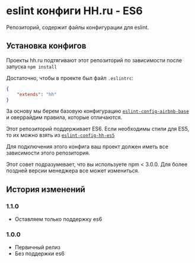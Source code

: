 # eslint конфиги HH.ru - ES6

Репозиторий, содержит файлы конфигурации для eslint.

## Установка конфигов

Проекты hh.ru подтягивают этот репозиторий по зависимости после запуска `npm install`

Достаточно, чтобы в проекте был файл `.eslintrc`:

```json
{
    "extends": "hh"
}
```

За основу мы берем базовую конфигурацию [`eslint-config-airbnb-base`](https://github.com/airbnb/javascript/tree/master/packages/eslint-config-airbnb-base) и оверрайдим правила, которые отличаются.

Этот репозиторий поддерживает ES6. Если необходимы стили для ES5, то их можно взять из [`eslint-config-hh-es5`](https://github.com/hhru/eslint-config-hh-es5)

Для подключения этого конфига ваш проект должен иметь все зависимости этого репозитория.

Этот совет подразумевает, что вы используете npm < 3.0.0. Для более поздней версии менеджера все может измениться.

## История изменений

### 1.1.0

* Оставляем только поддержку es6

### 1.0.0

* Первичный релиз
* Без поддержки es6
